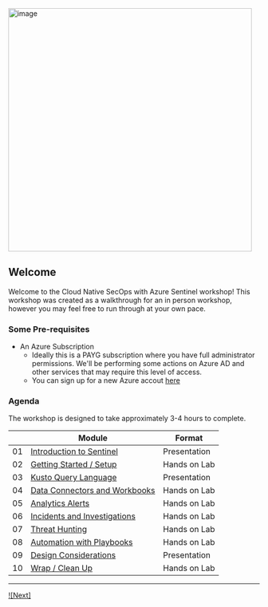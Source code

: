 <img width="488" alt="image" src="https://github.com/ShviamGRC/grc/assets/125584190/a1073fd2-bdb6-4c94-b94b-8c4fe678a83b">

## Welcome

Welcome to the Cloud Native SecOps with Azure Sentinel workshop! This workshop was created as a walkthrough for an in person workshop, however you may feel free to run through at your own pace.   
### Some Pre-requisites

* An Azure Subscription
  * Ideally this is a PAYG subscription where you have full administrator permissions. We'll be performing some actions on Azure AD and other services that may require this level of access. 
  * You can sign up for a new Azure accout [here](https://azure.microsoft.com/free/?WT.mc_id=sentinelworkshop-github-debryen)


### Agenda

The workshop is designed to take approximately 3-4 hours to complete. 

|    | Module                   | Format       |
|----|--------------------------|--------------|
| 01 | [Introduction to Sentinel](01_intro.md)                         | Presentation |
| 02 | [Getting Started / Setup](02_getting_started.md) | Hands on Lab |
| 03 | [Kusto Query Language](03_kql.md)                | Presentation |
| 04 | [Data Connectors and Workbooks](04_workbooks.md) | Hands on Lab |
| 05 | [Analytics Alerts](05_analytics.md)              | Hands on Lab |
| 06 | [Incidents and Investigations](06_incidents.md)  | Hands on Lab |
| 07 | [Threat Hunting](07_hunting.md)                  | Hands on Lab |
| 08 | [Automation with Playbooks](08_playbooks.md)     | Hands on Lab |
| 09 | [Design Considerations](09_patterns.md)                | Presentation |
| 10 | [Wrap / Clean Up](10_cleanup.md)                 | Hands on Lab |

----

[![Next]](./01_intro.md)
